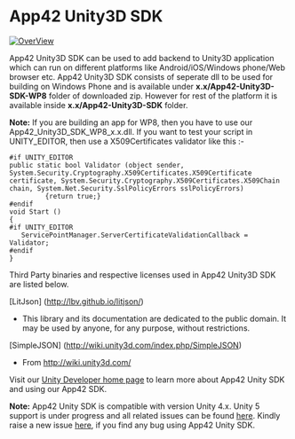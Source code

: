 App42 Unity3D SDK
=================

[![OverView](http://api.shephertz.com/images/0.1/logo.png)](http://api.shephertz.com/)

App42 Unity3D SDK can be used to add backend to Unity3D application which can run on different platforms like Android/iOS/Windows phone/Web browser etc. App42 Unity3D SDK consists of seperate dll to be used for building on Windows Phone and is available under __x.x/App42-Unity3D-SDK-WP8__ folder of downloaded zip. However for rest of the platform it is available inside __x.x/App42-Unity3D-SDK__ folder. 

__Note:__ If you are building an app for WP8, then you have to use our App42_Unity3D_SDK_WP8_x.x.dll.
If you want to test your script in UNITY_EDITOR, then use a X509Certificates validator like this :-
```
#if UNITY_EDITOR
public static bool Validator (object sender, System.Security.Cryptography.X509Certificates.X509Certificate certificate, System.Security.Cryptography.X509Certificates.X509Chain chain, System.Net.Security.SslPolicyErrors sslPolicyErrors)
         {return true;}
#endif
void Start ()
{
#if UNITY_EDITOR
   ServicePointManager.ServerCertificateValidationCallback = Validator;
#endif
}
```

Third Party binaries and respective licenses used in App42 Unity3D SDK are listed below.

[LitJson] (http://lbv.github.io/litjson/)

- This library and its documentation are dedicated to the public domain. It may be used by anyone, for any purpose, without restrictions.

[SimpleJSON] (http://wiki.unity3d.com/index.php/SimpleJSON)
- From http://wiki.unity3d.com/

Visit our [Unity Developer home page](http://api.shephertz.com/app42-dev/unity3d-backend-apis.php) to learn more about App42 Unity SDK and using our App42 SDK.

__Note:__  App42 Unity SDK is compatible with version Unity 4.x. Unity 5 support is under progress and all related issues can be found [here](https://github.com/shephertz/App42_Unity3D_SDK/issues). Kindly raise a new issue [here](https://github.com/shephertz/App42_Unity3D_SDK/issues/new), if you find any bug using App42 Unity SDK.
